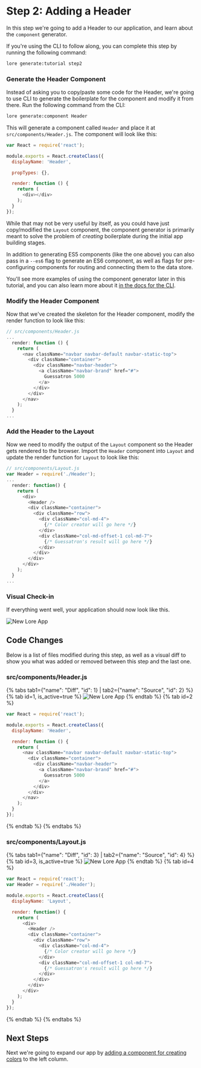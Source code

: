# Step 2: Adding a Header

In this step we're going to add a Header to our application, and learn about the `component` generator.

If you're using the CLI to follow along, you can complete this step by running the following command:

```sh
lore generate:tutorial step2
```

### Generate the Header Component

Instead of asking you to copy/paste some code for the Header, we're going to use CLI to generate the boilerplate for 
the component and modify it from there. Run the following command from the CLI:

```sh
lore generate:component Header
```

This will generate a component called `Header` and place it at `src/components/Header.js`. The component will look 
like this:
 
```js
var React = require('react');

module.exports = React.createClass({
  displayName: 'Header',

  propTypes: {},

  render: function () {
    return (
      <div></div>
    );
  }
});
```

While that may not be very useful by itself, as you could have just copy/modified the `Layout` component, the component
generator is primarily meant to solve the problem of *creating* boilerplate during the initial app building stages. 

In addition to generating ES5 components (like the one above) you can also pass in a `--es6` flag to generate an ES6 
component, as well as flags for pre-configuring components for routing and connecting them to the data store.

You'll see more examples of using the component generator later in this tutorial, and you can also learn more
about it [in the docs for the CLI](../cli/GenerateComponent/).

### Modify the Header Component

Now that we've created the skeleton for the Header component, modify the render function to look like this:

```js
// src/components/Header.js
...
  render: function () {
    return (
      <nav className="navbar navbar-default navbar-static-top">
        <div className="container">
          <div className="navbar-header">
            <a className="navbar-brand" href="#">
              Guessatron 5000
            </a>
          </div>
        </div>
      </nav>
    );
  }
...
```

### Add the Header to the Layout

Now we need to modify the output of the `Layout` component so the Header gets rendered to the browser. Import the 
`Header` component into `Layout` and update the render function for `Layout` to look like this:

```js
// src/components/Layout.js
var Header = require('./Header');
...
  render: function() {
    return (
      <div>
        <Header />
        <div className="container">
          <div className="row">
            <div className="col-md-4">
              {/* Color creator will go here */}
            </div>
            <div className="col-md-offset-1 col-md-7">
              {/* Guessatron's result will go here */}
            </div>
          </div>
        </div>
      </div>
    );
  }
...
```

### Visual Check-in

If everything went well, your application should now look like this.

![New Lore App](/assets/images/tutorial/step2-visual.png)

## Code Changes

Below is a list of files modified during this step, as well as a visual diff to show you what was added or removed 
between this step and the last one.

### src/components/Header.js

{% tabs tab1={"name": "Diff", "id": 1} | tab2={"name": "Source", "id": 2} %}
{% tab id=1, is_active=true %}
![New Lore App](/assets/images/tutorial/step2-diff-header.png)
{% endtab %}
{% tab id=2 %}
```js
var React = require('react');

module.exports = React.createClass({
  displayName: 'Header',

  render: function () {
    return (
      <nav className="navbar navbar-default navbar-static-top">
        <div className="container">
          <div className="navbar-header">
            <a className="navbar-brand" href="#">
              Guessatron 5000
            </a>
          </div>
        </div>
      </nav>
    );
  }
});
```
{% endtab %}
{% endtabs %}

### src/components/Layout.js

{% tabs tab1={"name": "Diff", "id": 3} | tab2={"name": "Source", "id": 4} %}
{% tab id=3, is_active=true %}
![New Lore App](/assets/images/tutorial/step2-diff-layout.png)
{% endtab %}
{% tab id=4 %}
```js
var React = require('react');
var Header = require('./Header');

module.exports = React.createClass({
  displayName: 'Layout',

  render: function() {
    return (
      <div>
        <Header />
        <div className="container">
          <div className="row">
            <div className="col-md-4">
              {/* Color creator will go here */}
            </div>
            <div className="col-md-offset-1 col-md-7">
              {/* Guessatron's result will go here */}
            </div>
          </div>
        </div>
      </div>
    );
  }
});
```
{% endtab %}
{% endtabs %}

## Next Steps

Next we're going to expand our app by [adding a component for creating colors](../step-3/) to the left column.
